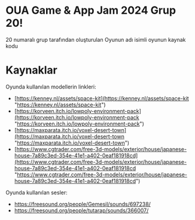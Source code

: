 # OUA Game & App Jam 2024 Grup 20!

20 numaralı grup tarafından oluşturulan Oyunun adı isimli oyunun kaynak kodu

# Kaynaklar

Oyunda kullanılan modellerin linkleri:


- [https://kenney.nl/assets/space-kit](https://kenney.nl/assets/space-kit "https://kenney.nl/assets/space-kit")
- [https://korveen.itch.io/lowpoly-environment-pack](https://korveen.itch.io/lowpoly-environment-pack "https://korveen.itch.io/lowpoly-environment-pack")
- [https://maxparata.itch.io/voxel-desert-town](https://maxparata.itch.io/voxel-desert-town "https://maxparata.itch.io/voxel-desert-town")
- [https://www.cgtrader.com/free-3d-models/exterior/house/japanese-house-7a89c3ed-354e-41e1-a402-0eaf181918cd](https://www.cgtrader.com/free-3d-models/exterior/house/japanese-house-7a89c3ed-354e-41e1-a402-0eaf181918cd "https://www.cgtrader.com/free-3d-models/exterior/house/japanese-house-7a89c3ed-354e-41e1-a402-0eaf181918cd")

Oyunda kullanılan sesler:

 - https://freesound.org/people/Gemesil/sounds/697238/
 - https://freesound.org/people/tutarap/sounds/366007/

